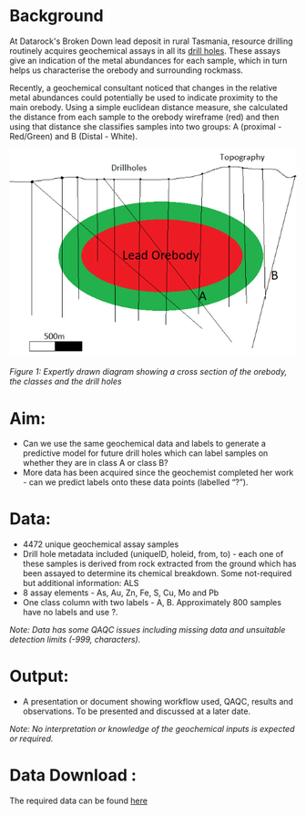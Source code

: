 # Background

At Datarock's Broken Down lead deposit in rural Tasmania, resource drilling routinely acquires geochemical assays in all its [drill holes](https://en.wikipedia.org/wiki/Exploration_diamond_drilling). These assays give an indication of the metal abundances for each sample, which in turn helps us characterise the orebody and surrounding rockmass.

Recently, a geochemical consultant noticed that changes in the relative metal abundances could potentially be used to indicate proximity to the main orebody. Using a simple euclidean distance measure, she calculated the distance from each sample to the orebody wireframe (red) and then using that distance she classifies samples into two groups: A (proximal - Red/Green) and B (Distal - White).

![Schematic_Orebody](www/an_expert_image.png)

*Figure 1: Expertly drawn diagram showing a cross section of the orebody, the classes and the drill holes*

# Aim:

- Can we use the same geochemical data and labels to generate a predictive model for future drill holes which can label samples on whether they are in class A or class B?
- More data has been acquired since the geochemist completed her work - can we predict labels onto these data points (labelled “?”).

# Data:

- 4472 unique geochemical assay samples
- Drill hole metadata included (uniqueID, holeid, from, to) - each one of these samples is derived from rock extracted from the ground which has been assayed to determine its chemical breakdown. Some not-required but additional information: ALS
- 8 assay elements - As, Au, Zn, Fe, S, Cu, Mo and Pb
- One class column with two labels - A, B. Approximately 800 samples have no labels and use ?.

*Note: Data has some QAQC issues including missing data and unsuitable detection limits (-999, characters).*

# Output:

- A presentation or document showing workflow used, QAQC, results and observations. To be presented and discussed at a later date.

*Note: No interpretation or knowledge of the geochemical inputs is expected or required.*

# Data Download :
The required data can be found [here](data/data_for_distribution.csv)
